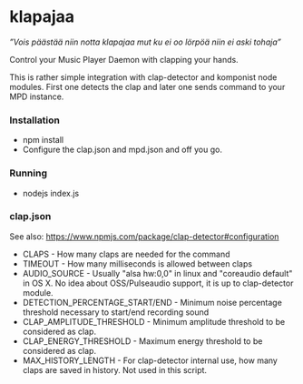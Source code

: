 # klapajaa
_”Vois päästää niin notta klapajaa mut ku ei oo lörpöä niin ei aski tohaja”_

Control your Music Player Daemon with clapping your hands.

This is rather simple integration with clap-detector and komponist node modules. First one detects the clap and later one sends command to your MPD instance.

### Installation
* npm install
* Configure the clap.json and mpd.json and off you go.

### Running
* nodejs index.js

### clap.json

See also: https://www.npmjs.com/package/clap-detector#configuration

* CLAPS - How many claps are needed for the command
* TIMEOUT - How many milliseconds is allowed between claps
* AUDIO_SOURCE - Usually "alsa hw:0,0" in linux and "coreaudio default" in OS X. No idea about OSS/Pulseaudio support, it is up to clap-detector module.
* DETECTION_PERCENTAGE_START/END - Minimum noise percentage threshold necessary to start/end recording sound
* CLAP_AMPLITUDE_THRESHOLD - Minimum amplitude threshold to be considered as clap.
* CLAP_ENERGY_THRESHOLD - Maximum energy threshold to be considered as clap.
* MAX_HISTORY_LENGTH - For clap-detector internal use, how many claps are saved in history. Not used in this script.
